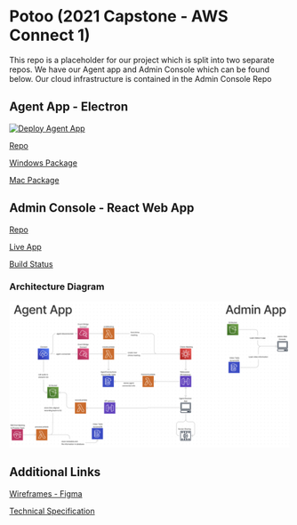 # Potoo (2021 Capstone - AWS Connect 1) 
This repo is a placeholder for our project which is split into two separate repos. We have our Agent app and Admin Console which can be found below. Our cloud infrastructure is contained in the Admin Console Repo


## Agent App - Electron
[![Deploy Agent App](https://github.com/CPSECapstone/Potoo-Agent-App/actions/workflows/build-electron.yml/badge.svg)](https://github.com/CPSECapstone/Potoo-Agent-App/actions/workflows/build-electron.yml)

[Repo](https://github.com/CPSECapstone/Potoo-Agent-App)

[Windows Package](https://drive.google.com/file/d/1cM2Pn33LUeqAYU_0GObtRggo9FyceRMy/view?usp=sharing)

[Mac Package](https://drive.google.com/file/d/1yDCJ7OQ3wDNy4F3wa8jHOZVrGXIP9gzs/view?usp=sharing)

## Admin Console - React Web App
[Repo](https://github.com/CPSECapstone/Potoo-Admin-Console)

[Live App](https://master.d2w7dfyk32xgu0.amplifyapp.com/)


[Build Status](https://us-west-2.console.aws.amazon.com/amplify/home?region=us-west-2&code=10a30da85dffa58568a2#/d2w7dfyk32xgu0)


### Architecture Diagram
![Tech Spec](/tech-spec.png)



## Additional Links
[Wireframes - Figma](https://www.figma.com/file/4nnkjGpcLI8HKQ0AkMpDwr/Potoo-Wireframes)

[Technical Specification](https://docs.google.com/document/d/1WKEV9jGCWf2f1z409FFH_zARJ1zlculadphD50BFgz0/edit?usp=sharing)
